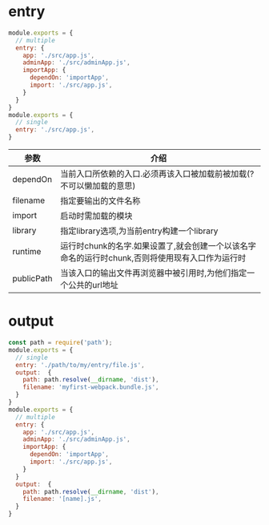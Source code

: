 # entry
```javascript
module.exports = {
  // multiple
  entry: {
    app: './src/app.js',
    adminApp: './src/adminApp.js',
    importApp: {
      dependOn: 'importApp',
      import: './src/app.js',
    }
  }
}
module.exports = {
  // single
  entry: './src/app.js',
}
```
|参数|介绍|
|---|---|
|dependOn|当前入口所依赖的入口.必须再该入口被加载前被加载(?不可以懒加载的意思)|
|filename|指定要输出的文件名称|
|import|启动时需加载的模块|
|library|指定library选项,为当前entry构建一个library|
|runtime|运行时chunk的名字.如果设置了,就会创建一个以该名字命名的运行时chunk,否则将使用现有入口作为运行时|
|publicPath|当该入口的输出文件再浏览器中被引用时,为他们指定一个公共的url地址|
# output
```javascript
const path = require('path');
module.exports = {
  // single
  entry: './path/to/my/entry/file.js',
  output:  {
    path: path.resolve(__dirname, 'dist'),
    filename: 'myfirst-webpack.bundle.js',
  }
}
module.exports = {
  // multiple
  entry: {
    app: './src/app.js',
    adminApp: './src/adminApp.js',
    importApp: {
      dependOn: 'importApp',
      import: './src/app.js',
    }
  }
  output:  {
    path: path.resolve(__dirname, 'dist'),
    filename: '[name].js',
  }
}
```
# 